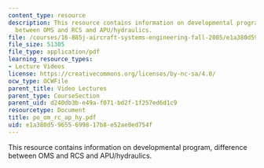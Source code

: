 ```yaml
---
content_type: resource
description: This resource contains information on developmental program, difference
  between OMS and RCS and APU/hydraulics.
file: /courses/16-885j-aircraft-systems-engineering-fall-2005/e1a380d59655699817b8e52ae0ed754f_po_om_rc_ap_hy.pdf
file_size: 51305
file_type: application/pdf
learning_resource_types:
- Lecture Videos
license: https://creativecommons.org/licenses/by-nc-sa/4.0/
ocw_type: OCWFile
parent_title: Video Lectures
parent_type: CourseSection
parent_uid: d240db3b-e49a-f071-bd2f-1f257ed6d1c9
resourcetype: Document
title: po_om_rc_ap_hy.pdf
uid: e1a380d5-9655-6998-17b8-e52ae0ed754f
---
```

This resource contains information on developmental program, difference between OMS and RCS and APU/hydraulics.
